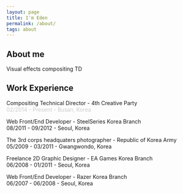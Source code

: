 ```yaml
---
layout: page
title: I'm Eden
permalink: /about/
tags: about
---
```


## About me
Visual effects compositing TD


## Work Experience
Compositing Technical Director - 4th Creative Party<br />
<font color="#CCC">02/2014 - Present - Busan, Korea</font>

Web Front/End Developer - SteelSeries Korea Branch<br />
08/2011 - 09/2012 - Seoul, Korea

The 3rd corps headquaters photographer - Republic of Korea Army<br />
05/2009 - 03/2011 - Gwangwondo, Korea

Freelance 2D Graphic Designer - EA Games Korea Branch<br />
06/2008 - 01/2011 - Seoul, Korea

Web Front/End Developer - Razer Korea Branch<br />
06/2007 - 06/2008 - Seoul, Korea
